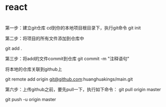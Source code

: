 # react 
# 
第一步：建立git仓库 cd到你的本地项目根目录下，执行git命令
git init

第二步：将项目的所有文件添加到仓库中

git add .

第三步：将add的文件commit到仓库
git commit -m "注释语句"

将本地的仓库关联到github上

git remote add origin git@github.com:huanghuakings/main.git

第六步：上传github之前，要先pull一下，执行如下命令： git pull origin master

git push -u origin master